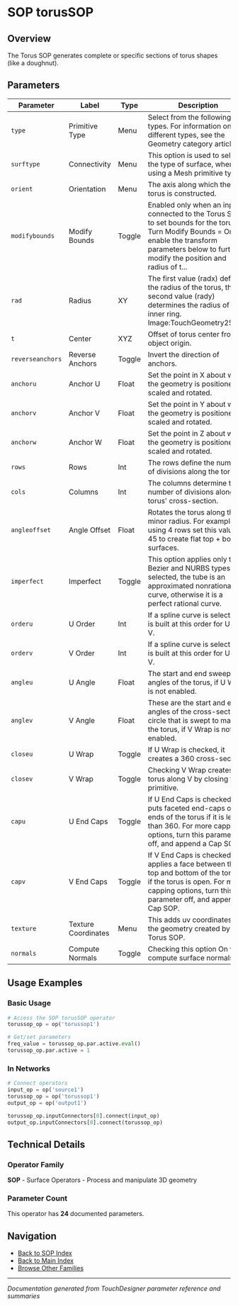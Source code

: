 # SOP torusSOP

## Overview

The Torus SOP generates complete or specific sections of torus shapes (like a doughnut).

## Parameters

| Parameter | Label | Type | Description |
|-----------|-------|------|-------------|
| `type` | Primitive Type | Menu | Select from the following types. For information on the different types, see the Geometry category articles. |
| `surftype` | Connectivity | Menu | This option is used to select the type of surface, when using a Mesh primitive type. |
| `orient` | Orientation | Menu | The axis along which the torus is constructed. |
| `modifybounds` | Modify Bounds | Toggle | Enabled only when an input is connected to the Torus SOP to set bounds for the torus. Turn Modify Bounds = On to enable the transform parameters below to further modify the position and radius of t... |
| `rad` | Radius | XY | The first value (radx) defines the radius of the torus, the second value (rady) determines the radius of the inner ring.      Image:TouchGeometry256.gif |
| `t` | Center | XYZ | Offset of torus center from object origin. |
| `reverseanchors` | Reverse Anchors | Toggle | Invert the direction of anchors. |
| `anchoru` | Anchor U | Float | Set the point in X about which the geometry is positioned, scaled and rotated. |
| `anchorv` | Anchor V | Float | Set the point in Y about which the geometry is positioned, scaled and rotated. |
| `anchorw` | Anchor W | Float | Set the point in Z about which the geometry is positioned, scaled and rotated. |
| `rows` | Rows | Int | The rows define the number of divisions along the torus. |
| `cols` | Columns | Int | The columns determine the number of divisions along the torus' cross-section. |
| `angleoffset` | Angle Offset | Float | Rotates the torus along the minor radius.  For example, if using 4 rows set this value to 45 to create flat top + bottom surfaces. |
| `imperfect` | Imperfect | Toggle | This option applies only to Bezier and NURBS types. If selected, the tube is an approximated nonrational curve, otherwise it is a perfect rational curve. |
| `orderu` | U Order | Int | If a spline curve is selected, it is built at this order for U and V. |
| `orderv` | V Order | Int | If a spline curve is selected, it is built at this order for U and V. |
| `angleu` | U Angle | Float | The start and end sweep angles of the torus, if U Wrap is not enabled. |
| `anglev` | V Angle | Float | These are the start and end angles of the cross-section circle that is swept to make the torus, if V Wrap is not enabled. |
| `closeu` | U Wrap | Toggle | If U Wrap is checked, it creates a 360 cross-section. |
| `closev` | V Wrap | Toggle | Checking V Wrap creates a torus along V by closing the primitive. |
| `capu` | U End Caps | Toggle | If U End Caps is checked, it puts faceted end-caps on the ends of the torus if it is less than 360.      For more capping options, turn this parameter off, and append a Cap SOP. |
| `capv` | V End Caps | Toggle | If V End Caps is checked, it applies a face between the top and bottom of the torus - if the torus is open.      For more capping options, turn this parameter off, and append a Cap SOP. |
| `texture` | Texture Coordinates | Menu | This adds uv coordinates to the geometry created by the Torus SOP. |
| `normals` | Compute Normals | Toggle | Checking this option On will compute surface normals. |

## Usage Examples

### Basic Usage

```python
# Access the SOP torusSOP operator
torussop_op = op('torussop1')

# Get/set parameters
freq_value = torussop_op.par.active.eval()
torussop_op.par.active = 1
```

### In Networks

```python
# Connect operators
input_op = op('source1')
torussop_op = op('torussop1')
output_op = op('output1')

torussop_op.inputConnectors[0].connect(input_op)
output_op.inputConnectors[0].connect(torussop_op)
```

## Technical Details

### Operator Family

**SOP** - Surface Operators - Process and manipulate 3D geometry

### Parameter Count

This operator has **24** documented parameters.

## Navigation

- [Back to SOP Index](../SOP/SOP_INDEX.md)
- [Back to Main Index](../OPERATORS_INDEX.md)
- [Browse Other Families](../OPERATORS_INDEX.md#quick-navigation)

---
*Documentation generated from TouchDesigner parameter reference and summaries*
